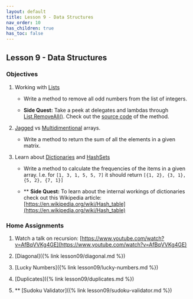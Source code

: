 ```yaml
---
layout: default
title: Lesson 9 - Data Structures
nav_order: 10
has_children: true
has_toc: false
---
```


## Lesson 9 - Data Structures 

### Objectives

1. Working with [Lists](https://www.c-sharpcorner.com/article/c-sharp-list/)

   * Write a method to remove all odd numbers from the list of integers.

   * **Side Quest:** Take a peek at delegates and lambdas through [List.RemoveAll()](https://learn.microsoft.com/en-us/dotnet/api/system.collections.generic.list-1.removeall?view=net-7.0). Check out the [source code](https://referencesource.microsoft.com/#mscorlib/system/collections/generic/list.cs,82567b42bbfc416e,references) of the method.

2. [Jagged](https://learn.microsoft.com/en-us/dotnet/csharp/programming-guide/arrays/jagged-arrays) vs [Multidimentional](https://learn.microsoft.com/en-us/dotnet/csharp/programming-guide/arrays/multidimensional-arrays) arrays.

   * Write a method to return the sum of all the elements in a given matrix.

3. Learn about [Dictionaries](https://www.c-sharpcorner.com/UploadFile/mahesh/dictionary-in-C-Sharp/) and [HashSets](https://www.infoworld.com/article/3586972/how-to-use-hashset-in-csharp.html)

   * Write a method to calculate the frequencies of the items in a given array. I.e. for `[1, 3, 1, 5, 5, 7]` it should return `[{1, 2}, {3, 1}, {5, 2}, {7, 1}]`

   * \*\* **Side Quest:** To learn about the internal workings of dictionaries check out this Wikipedia article: [https://en.wikipedia.org/wiki/Hash_table](https://en.wikipedia.org/wiki/Hash_table) 

### Home Assignments

1. Watch a talk on recursion: [https://www.youtube.com/watch?v=AfBqVVKg4GE](https://www.youtube.com/watch?v=AfBqVVKg4GE) 

2. [Diagonal]({% link lesson09/diagonal.md %})

3. [Lucky Numbers]({% link lesson09/lucky-numbers.md %})

4. [Duplicates]({% link lesson09/duplicates.md %})

5. \*\* [Sudoku Validator]({% link lesson09/sudoku-validator.md %})



